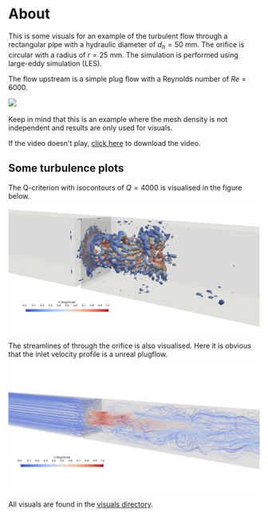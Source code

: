 # About
This is some visuals for an example of the turbulent flow through a rectangular pipe with a hydraulic diameter of $d_h=50$ mm.
The orifice is circular with a radius of $r=25$ mm. The simulation is performed using large-eddy simulation (LES).

The flow upstream is a simple plug flow with a Reynolds number of $Re=6000$.

![](visuals/orifice.gif)

Keep in mind that this is an example where the mesh density is not independent and results are only used for visuals.

If the video doesn't play, [click here](https://github.com/kasperbilde/Stuff/raw/main/orifice/visuals/orifice.mp4) to download the video.

## Some turbulence plots
The Q-criterion with isocontours of $Q=4000$ is visualised in the figure below.
![[Download the image](https://github.com/kasperbilde/Stuff/raw/main/orifice/visuals/Qcriterion_4000.png)](visuals/Qcriterion_4000.png)


The streamlines of through the orifice is also visualised. Here it is obvious that the inlet velocity profile is a unreal plugflow.
![](visuals/streamlines.png)

All visuals are found in the [visuals directory](https://github.com/kasperbilde/Stuff/tree/main/orifice/visuals/).